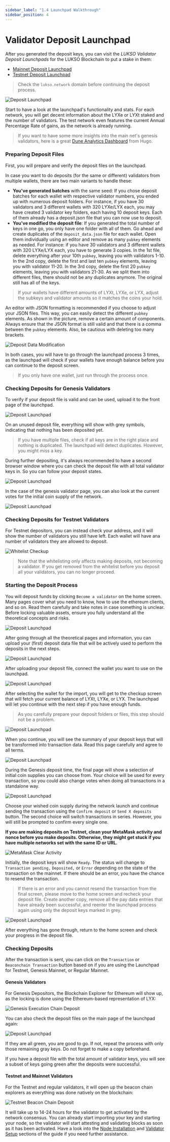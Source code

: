 ```yaml
---
sidebar_label: "1.4 Launchpad Walkthrough"
sidebar_position: 4
---
```


# Validator Deposit Launchpad

After you generated the deposit keys, you can visit the _LUKSO Validator Deposit Launchpads_ for the LUKSO Blockchain to put a stake in them:

- [Mainnet Deposit Launchpad](https://deposit.mainnet.lukso.network/en/)
- [Testnet Deposit Launchpad](https://deposit.testnet.lukso.network/en/)

> Check the `lukso.network` domain before continuing the deposit process.

![Deposit Launchpad](/img/guides/validator-setup/launchpad_1.png)

Start to have a look at the launchpad's functionality and stats. For each network, you will get decent information about the LYXe or LYXt staked and the number of validators. The test network even features the current Annual Percentage Rate of gains, as the network is already running.

> If you want to have some more insights into the main net's genesis validators, here is a great [Dune Analytics Dashboard](https://dune.com/hmc/lukso-genesis-validators) from Hugo.

### Preparing Deposit Files

First, you will prepare and verify the deposit files on the launchpad.

In case you want to do deposits (for the same or different) validators from multiple wallets, there are two main variants to handle these:

- **You've generated batches** with the same seed: If you chose deposit batches for each wallet with respective validator numbers, you ended up with numerous deposit folders. For instance, if you have 30 validators and 3 different wallets with 320 LYXe/LYX each, you may have created 3 validator key folders, each having 10 deposit keys. Each of them already has a deposit.json file that you can now use to deposit.
- **You've modified the deposit file**: If you generated the total number of keys in one go, you only have one folder with all of them. Go ahead and create duplicates of the `deposit_data.json` file for each wallet. Open them individually using an editor and remove as many `pubkey` elements as needed. For instance: if you have 30 validators and 3 different wallets with 320 LYXe/LYX each, you have to generate 3 copies. In the 1st file, delete everything after your 10th `pubkey`, leaving you with validators 1-10. In the 2nd copy, delete the first and last ten `pubkey` elements, leaving you with validator 11-20. In the 3rd copy, delete the first 20 `pubkey` elements, leaving you with validators 21-30. As we split them into different files, there should not be any duplicates anymore. The original still has all of the keys.

> If your wallets have different amounts of LYXt, LYXe, or LYX, adjust the subkeys and validator amounts so it matches the coins your hold.

An editor with JSON formatting is recommended if you choose to adjust your JSON files. This way, you can easily detect the different `pubkey` elements. As shown in the picture, remove a certain amount of components. Always ensure that the JSON format is still valid and that there is a comma between the `pubkey` elements. Also, be cautious with deleting too many brackets.

![Deposit Data Modification](/img/guides/validator-setup/deposit_modify.png)

In both cases, you will have to go through the launchpad process 3 times, as the launchpad will check if your wallets have enough balance before you can continue to the deposit screen.

> If you only have one wallet, just run through the process once.

### Checking Deposits for Genesis Validators

To verify if your deposit file is valid and can be used, upload it to the front page of the launchpad.

![Deposit Launchpad](/img/guides/validator-setup/launchpad_2.png)

On an unused deposit file, everything will show with grey symbols, indicating that nothing has been deposited yet.

> If you have multiple files, check if all keys are in the right place and nothing is duplicated. The launchpad will detect duplicates. However, you might miss a key.

During further depositing, it's always recommended to have a second browser window where you can check the deposit file with all total validator keys in. So you can follow your deposit states.

![Deposit Launchpad](/img/guides/validator-setup/launchpad_3.png)

In the case of the genesis validator page, you can also look at the current votes for the initial coin supply of the network.

![Deposit Launchpad](/img/guides/validator-setup/launchpad_4.png)

### Checking Deposits for Testnet Validators

For Testnet depositors, you can instead check your address, and it will show the number of validators you still have left. Each wallet will have ana number of validators they are allowed to deposit.

![Whitelist Checkup](/img/guides/validator-setup/whitelist-check.png)

> Note that the whitelisting only affects making deposits, not becoming a validator. If you get removed from the whitelist before you deposit all your validators, you can no longer proceed.

### Starting the Deposit Process

You will deposit funds by clicking `Become a validator` on the home screen. Many pages cover what you need to know, how to use the ethereum clients, and so on. Read them carefully and take notes in case something is unclear. Before locking valuable assets, ensure you fully understand all the theoretical concepts and risks.

![Deposit Launchpad](/img/guides/validator-setup/launchpad_5.png)

After going through all the theoretical pages and information, you can upload your (first) deposit data file that will be actively used to perform the deposits in the next steps.

![Deposit Launchpad](/img/guides/validator-setup/launchpad_6.png)

After uploading your deposit file, connect the wallet you want to use on the launchpad.

![Deposit Launchpad](/img/guides/validator-setup/launchpad_7.png)

After selecting the wallet for the import, you will get to the checkup screen that will fetch your current balance of LYXt, LYXe, or LYX. The launchpad will let you continue with the next step if you have enough funds.

> As you carefully prepare your deposit folders or files, this step should not be a problem.

![Deposit Launchpad](/img/guides/validator-setup/launchpad_8.png)

When you continue, you will see the summary of your deposit keys that will be transformed into transaction data. Read this page carefully and agree to all terms.

![Deposit Launchpad](/img/guides/validator-setup/launchpad_9.png)

During the Genesis deposit time, the final page will show a selection of initial coin supplies you can choose from. Your choice will be used for every transaction, so you could also change votes when doing all transactions in a standalone way.

![Deposit Launchpad](/img/guides/validator-setup/launchpad_10.png)

Choose your wished coin supply during the network launch and continue sending the transaction using the `Confirm deposit` or `Send X deposits` button. The second choice will switch transactions in series. However, you will still be prompted to confirm every single one.

**If you are making deposits on Testnet, clean your MetaMask activity and nonce before you make deposits. Otherwise, they might get stuck if you have multiple networks set with the same ID or URL.**

![MetaMask Clear Activity](/img/guides/validator-setup/metamask-clear.png)

Initially, the deposit keys will show `Ready`. The status will change to `Transaction pending,` `Deposited,` or `Error` depending on the state of the transaction on the mainnet. If there should be an error, you have the chance to resend the transaction.

> If there is an error and you cannot resend the transaction from the final screen, please move to the home screen and recheck your deposit file. Create another copy, remove all the pay data entries that have already been successful, and reenter the launchpad process again using only the deposit keys marked in grey.

![Deposit Launchpad](/img/guides/validator-setup/launchpad_11.png)

After everything has gone through, return to the home screen and check your progress in the deposit file.

### Checking Deposits

After the transaction is sent, you can click on the `Transaction` or `Beaconchain Transaction` button based on if you are using the Launchpad for Testnet, Genesis Mainnet, or Regular Mainnet.

#### Genesis Validators

For Genesis Depositors, the Blockchain Explorer for Ethereum will show up, as the locking is done using the Ethereum-based representation of LYX:

![Genesis Execution Chain Deposit](/img/guides/validator-setup/genesis-deposit-screen.png)

You can also check the deposit files on the main page of the launchpad again:

![Deposit Launchpad](/img/guides/validator-setup/launchpad_12.png)

If they are all green, you are good to go. If not, repeat the process with only those remaining gray keys. Do not forget to make a copy beforehand.

If you have a deposit file with the total amount of validator keys, you will see a subset of keys going green after the deposits were successful.

#### Testnet and Mainnet Validators

For the Testnet and regular validators, it will open up the beacon chain explorers as everything was done natively on the blockchain:

![Testnet Beacon Chain Deposit](/img/guides/validator-setup/testnet-deposit-screen.png)

It will take up to 14-24 hours for the validator to get activated by the network consensus. You can already start importing your key and starting your node, so the validator will start attesting and validating blocks as soon as it has been activated. Have a look into the [Node Installation](#) and [Validator Setup](#) sections of the guide if you need further assistance.

<!-- TODO: /6-blockchain-clients/08-cli-setup.md-->
<!-- TODO: /6-blockchain-clients/09-validator-setup.md-->
